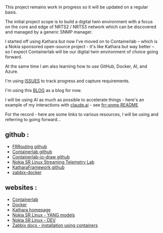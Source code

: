 This project remains work in progress so it will be updated on a regular basis.

The initial project scope is to build a digital twin environment with a focus on the core and edge of NRTS2 / NRTS3 network which can be discovered and managed by a generic SNMP manager.

I started off using Kathara but now I’ve moved on to Containerlab – which is a Nokia sponsored open-source project - it's like Kathara but way better – so I expect Containerlab will be our digital twin environment of choice going forward.

At the same time I am also learning how to use GitHub, Docker, AI, and Azure.

I'm using [ISSUES](https://github.com/mmorrow24work/digital-twin-containerlab/issues) to track progress and capture requirements.

I'm using this [BLOG](https://github.com/mmorrow24work/digital-twin-containerlab/blob/main/BLOG.md) as a blog for now. 

I will be using AI as much as possible to accelerate things - here's an example of my interactions with [claude.ai](https://claude.ai/) - see [frr-snmp README](https://github.com/mmorrow24work/digital-twin-containerlab/blob/main/docker_custom_image/frr-snmp/readme.md)

For the record - here are some links to various resources, I will be using and referring to going forward...

## github :
- [FRRouting github](https://github.com/FRRouting)
- [Containerlab github](https://github.com/srl-labs/containerlab)
- [Containerlab-io-draw github](https://github.com/srl-labs/clab-io-draw)
- [Nokia SR Linux Streaming Telemetry Lab](https://github.com/srl-labs/srl-telemetry-lab)
- [KatharaFramework github](https://github.com/KatharaFramework)
- [zabbix-docker](https://github.com/zabbix/zabbix-docker)

## websites :
- [Containerlab](https://containerlab.dev)
- [Docker](https://docs.docker.com/)
- [Kathara homepage](https://www.kathara.org/)
- [Nokia SR Linux - YANG models](https://yang.srlinux.dev)
- [Nokia SR Linux - DEV](https://srlinux.dev)
- [Zabbix docs - installation using containers](https://www.zabbix.com/documentation/current/en/manual/installation/containers)



